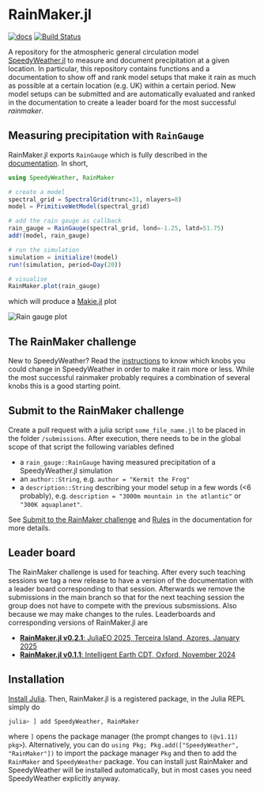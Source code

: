 # RainMaker.jl

[![docs](https://img.shields.io/badge/documentation-main-blue.svg)](https://speedyweather.github.io/RainMaker.jl/dev/)
[![Build Status](https://github.com/SpeedyWeather/RainMaker.jl/actions/workflows/CI.yml/badge.svg?branch=main)](https://github.com/SpeedyWeather/RainMaker.jl/actions/workflows/CI.yml?query=branch%3Amain)

A repository for the atmospheric general circulation model
[SpeedyWeather.jl](https://github.com/SpeedyWeather/SpeedyWeather.jl)
to measure and document precipitation at a given location.
In particular, this repository contains functions and a documentation
to show off and rank model setups that make it rain as much
as possible at a certain location (e.g. UK) within a certain period.
New model setups can be submitted and are automatically evaluated
and ranked in the documentation to create a leader board
for the most successful *rainmaker*.

## Measuring precipitation with `RainGauge`

RainMaker.jl exports `RainGauge` which is fully described
in the [documentation](https://speedyweather.github.io/RainMaker.jl/dev/rain_gauge/).
In short,

```julia
using SpeedyWeather, RainMaker

# create a model
spectral_grid = SpectralGrid(trunc=31, nlayers=8)
model = PrimitiveWetModel(spectral_grid)

# add the rain gauge as callback
rain_gauge = RainGauge(spectral_grid, lond=-1.25, latd=51.75)
add!(model, rain_gauge)

# run the simulation
simulation = initialize!(model)
run!(simulation, period=Day(20))

# visualise 
RainMaker.plot(rain_gauge)
```

which will produce a [Makie.jl](https://github.com/MakieOrg/Makie.jl) plot

![Rain gauge plot](https://speedyweather.github.io/RainMaker.jl/dev/rain_gauge.png)

## The RainMaker challenge

New to SpeedyWeather? Read the [instructions](https://speedyweather.github.io/RainMaker.jl/dev/instructions/)
to know which knobs you could change in SpeedyWeather in order to make it rain more or less.
While the most successful rainmaker probably requires a combination of several knobs this
is a good starting point.

## Submit to the RainMaker challenge

Create a pull request with a julia script `some_file_name.jl` to be placed
in the folder `/submissions`. After execution, there needs
to be in the global scope of that script the following variables defined

- a `rain_gauge::RainGauge` having measured precipitation of a SpeedyWeather.jl simulation
- an `author::String`, e.g. `author = "Kermit the Frog"`
- a `description::String` describing your model setup in a few words (<6 probably), e.g. `description = "3000m mountain in the atlantic"` or `"300K aquaplanet"`.

See 
[Submit to the RainMaker challenge](https://speedyweather.github.io/RainMaker.jl/dev/submit/#Submit-to-the-RainMaker-challenge)
and [Rules](https://speedyweather.github.io/RainMaker.jl/dev/submit/#Rules)
in the documentation for more details.

## Leader board

The RainMaker challenge is used for teaching. After every such teaching sessions we tag a new release to have a version of the documentation
with a leader board corresponding to that session. Afterwards we remove the submissions in the main branch so that for the next
teaching session the group does not have to compete with the previous subsmissions. Also because we may make changes to the rules.
Leaderboards and corresponding versions of RainMaker.jl are

- [__RainMaker.jl v0.2.1__: JuliaEO 2025, Terceira Island, Azores, January 2025](https://speedyweather.github.io/RainMaker.jl/v0.2.1/leaderboard/)
- [__RainMaker.jl v0.1.1__: Intelligent Earth CDT, Oxford, November 2024](https://speedyweather.github.io/RainMaker.jl/v0.1.1/leaderboard/)

## Installation

[Install Julia](https://julialang.org/downloads/#install_julia). Then, RainMaker.jl is a registered package, in the Julia REPL simply do
```julia
julia> ] add SpeedyWeather, RainMaker
```
where `]` opens the package manager (the prompt changes to `(@v1.11) pkg>`). Alternatively, you can do `using Pkg; Pkg.add(["SpeedyWeather", "RainMaker"])`
to import the package manager `Pkg` and then to add the `RainMaker` and `SpeedyWeather` package. You can install
just RainMaker and SpeedyWeather will be installed automatically, but in most cases you need SpeedyWeather explicitly
anyway.
